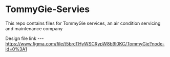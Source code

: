 # TommyGie-Servies
This repo contains files for TommyGie services, an air condition servicing and maintenance company

Design file link --- https://www.figma.com/file/t5brcTHyWSCRypW8b9l0KC/TommyGie?node-id=0%3A1 
